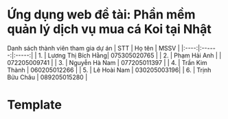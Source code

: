 # Ứng dụng web đề tài: Phần mềm quản lý dịch vụ mua cá Koi tại Nhật

Danh sách thành viên tham gia dự án
| STT | Họ tên | MSSV |
|:----:|:------:|:-----:|
| 1. | Lương Thị Bích Hằng| 075305020765 |
| 2. | Phạm Hải Anh | | 072205009741 |
| 3. | Nguyễn Hà Nam | 077205011397 |
| 4. | Trần Kim Thành | 060205012266 |
| 5. | Lê Hoài Nam | 030205003196|
| 6. | Trịnh Bửu Châu | 089205015280 |

# Template
